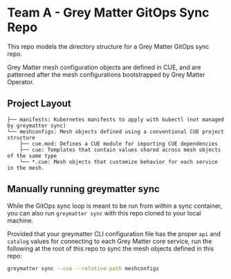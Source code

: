 # Team A - Grey Matter GitOps Sync Repo

This repo models the directory structure for a Grey Matter GitOps sync repo.

Grey Matter mesh configuration objects are defined in CUE, and are patterned after the mesh configurations bootstrapped by Grey Matter Operator.

## Project Layout

```
├── manifests: Kubernetes manifests to apply with kubectl (not managed by greymatter sync)
└── meshconfigs: Mesh objects defined using a conventional CUE project structure
    ├── cue.mod: Defines a CUE module for importing CUE dependencies
    ├── cue: Templates that contain values shared across mesh objects of the same type
    └── *.cue: Mesh objects that customize behavior for each service in the mesh.
```

## Manually running greymatter sync

While the GitOps sync loop is meant to be run from within a sync container, you can also run `greymatter sync` with this repo cloned to your local machine.

Provided that your greymatter CLI configuration file has the proper `api` and `catalog` values for connecting to each Grey Matter core service, run the following at the root of this repo to sync the mesh objects defined in this repo:

```bash
greymatter sync --cue --relative-path meshconfigs
```
